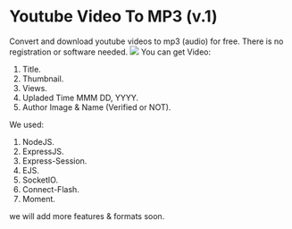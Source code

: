 # Youtube Video To MP3 (v.1)
Convert and download youtube videos to mp3 (audio) for free. There is no registration or software needed.
<img src="https://www.google.com/images/branding/googlelogo/2x/googlelogo_color_92x30dp.png" style="display:'block'; margin:'0 auto';">
You can get Video:
<ol>
  <li>Title.</li>
  <li>Thumbnail.</li>
  <li>Views.</li>
  <li>Upladed Time MMM DD, YYYY.</li>
  <li>Author Image & Name (Verified or NOT).</li>
</ol>

We used:
<ol>
  <li>NodeJS.</li>
  <li>ExpressJS.</li>
  <li>Express-Session.</li>
  <li>EJS.</li>
  <li>SocketIO.</li>
  <li>Connect-Flash.</li>
  <li>Moment.</li>
</ol>

we will add more features & formats soon.
